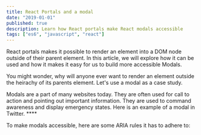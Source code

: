 ```yaml
---
title: React Portals and a modal
date: "2019-01-01"
published: true
description: Learn how React portals make React modals accessible
tags: ["es6", "javascript", "react"]
---
```


React portals makes it possible to render an element into a DOM node outside of their parent element. In this article, we will explore how it can be used and how it makes it easy for us to build more accessible Modals.

You might wonder, why will anyone ever want to render an element outside the heirachy of its parents element. Let's use a modal as a case study.

Modals are a part of many websites today. They are often used for call to action and pointing out important information. They are used to command awareness and display emergency states. Here is an example of a modal in Twitter. ****

To make modals accessible, here are some ARIA rules it has to adhere to: 
